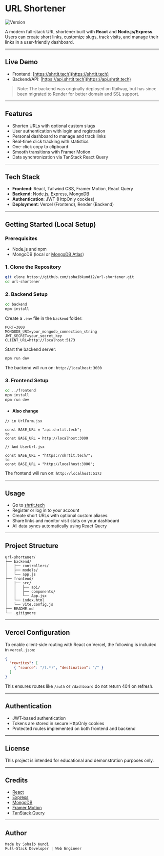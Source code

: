 # URL Shortener

![Version](https://img.shields.io/badge/version-1.2.0-blue?style=flat-square)

A modern full-stack URL shortener built with **React** and **Node.js/Express**. Users can create short links, customize slugs, track visits, and manage their links in a user-friendly dashboard.

---

## Live Demo

- Frontend: [https://shrtit.tech](https://shrtit.tech)
- Backend/API: [https://api.shrtit.tech](https://api.shrtit.tech)

> Note: The backend was originally deployed on Railway, but has since been migrated to Render for better domain and SSL support.

---

## Features

- Shorten URLs with optional custom slugs
- User authentication with login and registration
- Personal dashboard to manage and track links
- Real-time click tracking with statistics
- One-click copy to clipboard
- Smooth transitions with Framer Motion
- Data synchronization via TanStack React Query

---

## Tech Stack

- **Frontend**: React, Tailwind CSS, Framer Motion, React Query
- **Backend**: Node.js, Express, MongoDB
- **Authentication**: JWT (HttpOnly cookies)
- **Deployment**: Vercel (Frontend), Render (Backend)

---

## Getting Started (Local Setup)

### Prerequisites

- Node.js and npm
- MongoDB (local or [MongoDB Atlas](https://www.mongodb.com/cloud/atlas))

### 1. Clone the Repository

```bash
git clone https://github.com/sohaibkundi2/url-shortener.git
cd url-shortener
```

### 2. Backend Setup

```bash
cd backend
npm install
```

Create a `.env` file in the `backend` folder:

```env
PORT=3000
MONGODB_URI=your_mongodb_connection_string
JWT_SECRET=your_secret_key
CLIENT_URL=http://localhost:5173
```

Start the backend server:

```bash
npm run dev
```

The backend will run on: `http://localhost:3000`

### 3. Frontend Setup

```bash
cd ../frontend
npm install
npm run dev
```
- #### Also change 
```
// in UrlForm.jsx

const BASE_URL = "api.shrtit.tech";
to 
const BASE_URL = http://localhost:3000

// And UserUrl.jsx

const BASE_URL = "https://shrtit.tech/";
to
const BASE_URL = "http://localhost:3000";
```

The frontend will run on: `http://localhost:5173`

---

## Usage

- Go to [shrtit.tech](https://shrtit.tech)
- Register or log in to your account
- Create short URLs with optional custom aliases
- Share links and monitor visit stats on your dashboard
- All data syncs automatically using React Query

---

## Project Structure

```
url-shortener/
├── backend/
│   ├── controllers/
│   ├── models/
│   └── app.js
├── frontend/
│   ├── src/
│   │   ├── api/
│   │   ├── components/
│   │   └── App.jsx
│   └── index.html
│   └── vite.config.js
├── README.md
└── .gitignore
```

---

## Vercel Configuration

To enable client-side routing with React on Vercel, the following is included in `vercel.json`:

```json
{
  "rewrites": [
    { "source": "/(.*)", "destination": "/" }
  ]
}
```

This ensures routes like `/auth` or `/dashboard` do not return 404 on refresh.

---

## Authentication

- JWT-based authentication
- Tokens are stored in secure HttpOnly cookies
- Protected routes implemented on both frontend and backend

---

## License

This project is intended for educational and demonstration purposes only.

---

## Credits

- [React](https://react.dev/)
- [Express](https://expressjs.com/)
- [MongoDB](https://www.mongodb.com/)
- [Framer Motion](https://www.framer.com/motion/)
- [TanStack Query](https://tanstack.com/query/latest)

---

## Author

```
Made by Sohaib Kundi
Full-Stack Developer | Web Engineer  
```